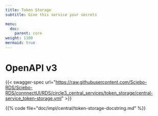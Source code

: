 ```yaml
---
title: Token Storage
subtitle: Give this service your secrets

menu:
  doc:
    parent: core
weight: 1100
mermaid: true
---
```


# OpenAPI v3

{{< swagger-spec url="https://raw.githubusercontent.com/Sciebo-RDS/Sciebo-RDS/connnectUI/RDS/circle3_central_services/token_storage/central-service_token-storage.yml"  >}}

{{% code file="doc/impl/central/token-storage-docstring.md" %}}
